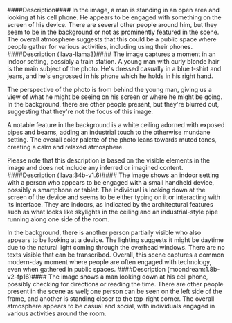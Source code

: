 ####Description####
In the image, a man is standing in an open area and looking at his cell phone. He appears to be engaged with something on the screen of his device. There are several other people around him, but they seem to be in the background or not as prominently featured in the scene. The overall atmosphere suggests that this could be a public space where people gather for various activities, including using their phones.
####Description (llava-llama3)####
The image captures a moment in an indoor setting, possibly a train station. A young man with curly blonde hair is the main subject of the photo. He's dressed casually in a blue t-shirt and jeans, and he's engrossed in his phone which he holds in his right hand.

The perspective of the photo is from behind the young man, giving us a view of what he might be seeing on his screen or where he might be going. In the background, there are other people present, but they're blurred out, suggesting that they're not the focus of this image.

A notable feature in the background is a white ceiling adorned with exposed pipes and beams, adding an industrial touch to the otherwise mundane setting. The overall color palette of the photo leans towards muted tones, creating a calm and relaxed atmosphere.

Please note that this description is based on the visible elements in the image and does not include any inferred or imagined content.
####Description (llava:34b-v1.6)####
The image shows an indoor setting with a person who appears to be engaged with a small handheld device, possibly a smartphone or tablet. The individual is looking down at the screen of the device and seems to be either typing on it or interacting with its interface. They are indoors, as indicated by the architectural features such as what looks like skylights in the ceiling and an industrial-style pipe running along one side of the room.

In the background, there is another person partially visible who also appears to be looking at a device. The lighting suggests it might be daytime due to the natural light coming through the overhead windows. There are no texts visible that can be transcribed. Overall, this scene captures a common modern-day moment where people are often engaged with technology, even when gathered in public spaces.
####Description (moondream:1.8b-v2-fp16)####
The image shows a man looking down at his cell phone, possibly checking for directions or reading the time. There are other people present in the scene as well; one person can be seen on the left side of the frame, and another is standing closer to the top-right corner. The overall atmosphere appears to be casual and social, with individuals engaged in various activities around the room.
